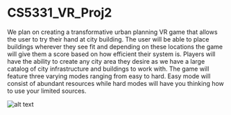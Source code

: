 # CS5331_VR_Proj2

We plan on creating a transformative urban planning VR game that allows the user to try their hand at city building. The user will be able to place buildings wherever they see fit and depending on these locations the game will give them a score based on how efficient their system is. Players will have the ability to create any city area they desire as we have a large catalog of city infrastructure and buildings to work with. The game will feature three varying modes ranging from easy to hard. Easy mode will consist of abundant resources while hard modes will have you thinking how to use your limited sources.


![alt text](https://github.com/Luzardo99/CS5331_VR_Proj2/blob/main/IMG_0509.HEIC "IMG_0509")

